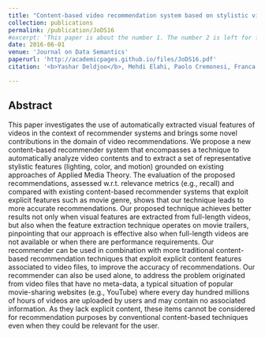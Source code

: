 ```yaml
---
title: "Content-based video recommendation system based on stylistic visual features"
collection: publications
permalink: /publication/JoDS16
#excerpt: 'This paper is about the number 1. The number 2 is left for future work.'
date: 2016-06-01
venue: 'Journal on Data Semantics'
paperurl: 'http://academicpages.github.io/files/JoDS16.pdf'
citation: '<b>Yashar Deldjoo</b>, Mehdi Elahi, Paolo Cremonesi, Franca Garzotto, Pietro Piazzolla, Massimo Quadrana. <i> Journal on Data Semantics. </i> <b>JoDS 2016</b>.'

---
```

## Abstract

This paper investigates the use of automatically extracted visual features of videos in the context of recommender systems and brings some novel contributions in the domain of video recommendations. We propose a new content-based recommender system that encompasses a technique to automatically analyze video contents and to extract a set of representative stylistic features (lighting, color, and motion) grounded on existing approaches of Applied Media Theory. The evaluation of the proposed recommendations, assessed w.r.t. relevance metrics (e.g., recall) and compared with existing content-based recommender systems that exploit explicit features such as movie genre, shows that our technique leads to more accurate recommendations. Our proposed technique achieves better results not only when visual features are extracted from full-length videos, but also when the feature extraction technique operates on movie trailers, pinpointing that our approach is effective also when full-length videos are not available or when there are performance requirements. Our recommender can be used in combination with more traditional content-based recommendation techniques that exploit explicit content features associated to video files, to improve the accuracy of recommendations. Our recommender can also be used alone, to address the problem originated from video files that have no meta-data, a typical situation of popular movie-sharing websites (e.g., YouTube) where every day hundred millions of hours of videos are uploaded by users and may contain no associated information. As they lack explicit content, these items cannot be considered for recommendation purposes by conventional content-based techniques even when they could be relevant for the user.
